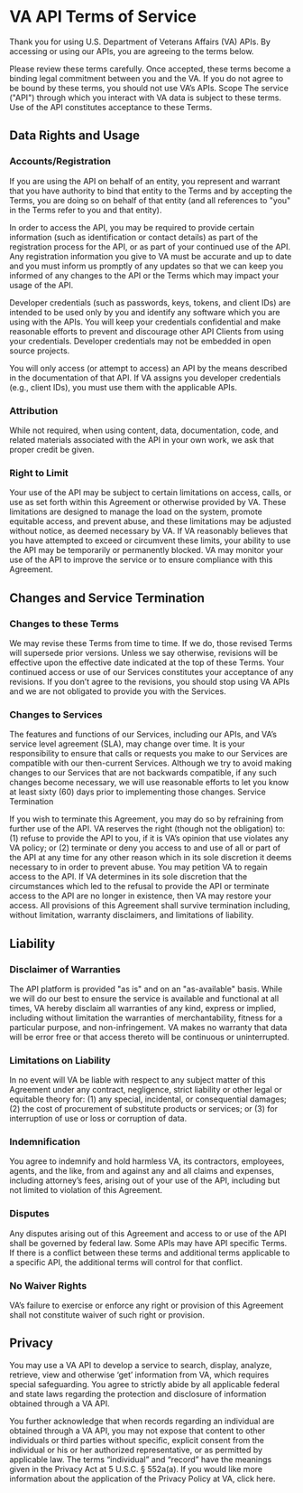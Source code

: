 # VA API Terms of Service 
Thank you for using U.S. Department of Veterans Affairs (VA) APIs. By accessing or using our APIs, you are agreeing to the terms below. 

Please review these terms carefully. Once accepted, these terms become a binding legal commitment between you and the VA. If you do not agree to be bound by these terms, you should not use VA’s APIs. 
Scope
The service ("API") through which you interact with VA data is subject to these terms. Use of the API constitutes acceptance to these Terms.

## Data Rights and Usage
### Accounts/Registration
If you are using the API on behalf of an entity, you represent and warrant that you have authority to bind that entity to the Terms and by accepting the Terms, you are doing so on behalf of that entity (and all references to "you" in the Terms refer to you and that entity).

In order to access the API, you may be required to provide certain information (such as identification or contact details) as part of the registration process for the API, or as part of your continued use of the API. Any registration information you give to VA must be accurate and up to date and you must inform us promptly of any updates so that we can keep you informed of any changes to the API or the Terms which may impact your usage of the API.

Developer credentials (such as passwords, keys, tokens, and client IDs) are intended to be used only by you and identify any software which you are using with the APIs. You will keep your credentials confidential and make reasonable efforts to prevent and discourage other API Clients from using your credentials. Developer credentials may not be embedded in open source projects.

You will only access (or attempt to access) an API by the means described in the documentation of that API. If VA assigns you developer credentials (e.g., client IDs), you must use them with the applicable APIs.

### Attribution
While not required, when using content, data, documentation, code, and related materials associated with the API in your own work, we ask that proper credit be given. 

### Right to Limit
Your use of the API may be subject to certain limitations on access, calls, or use as set forth within this Agreement or otherwise provided by VA. These limitations are designed to manage the load on the system, promote equitable access, and prevent abuse, and these limitations may be adjusted without notice, as deemed necessary by VA. If VA reasonably believes that you have attempted to exceed or circumvent these limits, your ability to use the API may be temporarily or permanently blocked. VA may monitor your use of the API to improve the service or to ensure compliance with this Agreement.

## Changes and Service Termination
### Changes to these Terms
We may revise these Terms from time to time. If we do, those revised Terms will supersede prior versions. Unless we say otherwise, revisions will be effective upon the effective date indicated at the top of these Terms. Your continued access or use of our Services constitutes your acceptance of any revisions. If you don’t agree to the revisions, you should stop using VA APIs and we are not obligated to provide you with the Services.

### Changes to Services 
The features and functions of our Services, including our APIs, and VA’s service level agreement (SLA), may change over time. It is your responsibility to ensure that calls or requests you make to our Services are compatible with our then-current Services. Although we try to avoid making changes to our Services that are not backwards compatible, if any such changes become necessary, we will use reasonable efforts to let you know at least sixty (60) days prior to implementing those changes.
Service Termination

If you wish to terminate this Agreement, you may do so by refraining from further use of the API. VA reserves the right (though not the obligation) to: (1) refuse to provide the API to you, if it is VA’s opinion that use violates any VA policy; or (2) terminate or deny you access to and use of all or part of the API at any time for any other reason which in its sole discretion it deems necessary to in order to prevent abuse. You may petition VA to regain access to the API. If VA determines in its sole discretion that the circumstances which led to the refusal to provide the API or terminate access to the API are no longer in existence, then VA may restore your access. All provisions of this Agreement shall survive termination including, without limitation, warranty disclaimers, and limitations of liability.

## Liability

### Disclaimer of Warranties
The API platform is provided "as is" and on an "as-available" basis. While we will do our best to ensure the service is available and functional at all times, VA hereby disclaim all warranties of any kind, express or implied, including without limitation the warranties of merchantability, fitness for a particular purpose, and non-infringement. VA makes no warranty that data will be error free or that access thereto will be continuous or uninterrupted.

### Limitations on Liability

In no event will VA be liable with respect to any subject matter of this Agreement under any contract, negligence, strict liability or other legal or equitable theory for: (1) any special, incidental, or consequential damages; (2) the cost of procurement of substitute products or services; or (3) for interruption of use or loss or corruption of data.

### Indemnification

You agree to indemnify and hold harmless VA, its contractors, employees, agents, and the like, from and against any and all claims and expenses, including attorney’s fees, arising out of your use of the API, including but not limited to violation of this Agreement.

### Disputes
Any disputes arising out of this Agreement and access to or use of the API shall be governed by federal law. Some APIs may have API specific Terms. If there is a conflict between these terms and additional terms applicable to a specific API, the additional terms will control for that conflict.

### No Waiver Rights
VA’s failure to exercise or enforce any right or provision of this Agreement shall not constitute waiver of such right or provision.

## Privacy
You may use a VA API to develop a service to search, display, analyze, retrieve, view and otherwise ‘get’ information from VA, which requires special safeguarding. You agree to strictly abide by all applicable federal and state laws regarding the protection and disclosure of information obtained through a VA API.

You further acknowledge that when records regarding an individual are obtained through a VA API, you may not expose that content to other individuals or third parties without specific, explicit consent from the individual or his or her authorized representative, or as permitted by applicable law. The terms “individual” and “record” have the meanings given in the Privacy Act at 5 U.S.C. § 552a(a). If you would like more information about the application of the Privacy Policy at VA, click here.


